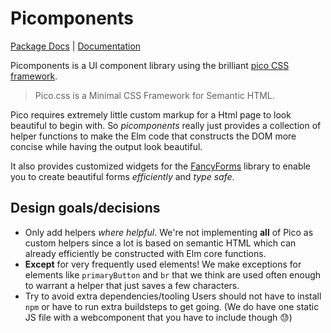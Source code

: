 # Picomponents

[Package Docs](https://package.elm-lang.org/packages/axelerator/picomponents/latest/) | [Documentation](https://blog.axelerator.de/picomponents)

Picomponents is a UI component library using the brilliant [pico CSS framework](https://picocss.com).

> Pico.css is a Minimal CSS Framework for Semantic HTML. 

Pico requires extremely little custom markup for a Html page to look beautiful to begin with.
So _picomponents_ really just provides a collection of helper functions to make the Elm code
that constructs the DOM more concise while having the output look beautiful.

It also provides customized widgets for the [FancyForms](https://blog.axelerator.de/fancy-forms/) library
to enable you to create beautiful forms _efficiently_ and _type safe_.

## Design goals/decisions

- Only add helpers _where helpful_. We're not implementing **all** of Pico as custom helpers since a lot is based on
    semantic HTML which can already efficiently be constructed with Elm core functions.
- **Except** for very frequently used elements! We make exceptions for elements like `primaryButton` and `br` that we
    think are used often enough to warrant a helper that just saves a few characters.
- Try to avoid extra dependencies/tooling
    Users should not have to install `npm` or have to run extra buildsteps to get going. 
    (We do have one static JS file with a webcomponent that you have to include though 😓)



